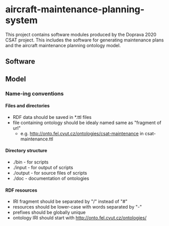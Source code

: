 # aircraft-maintenance-planning-system                                                                                                                                                               
This project contains software modules produced by the Doprava 2020 CSAT project. This includes the software for generating maintenance plans and the aircraft maintenance planning ontology model.


## Software

## Model

### Name-ing conventions

#### Files and directories

- RDF data should be saved in *.ttl files
- file containing ontology should be idealy named same as "fragment of url"
    - e.g. http://onto.fel.cvut.cz/ontologies/csat-maintenance in csat-maintenance.ttl

#### Directory structure

- ./bin - for scripts
- ./input - for output of scripts
- ./output - for source files of scripts
- ./doc - documentation of ontologies

#### RDF resources

- IRI fragment should be separated by "/" instead of "#"
- resources should be lower-case with words separated by "-"
- prefixes should be globally unique
- ontology IRI should start with http://onto.fel.cvut.cz/ontologies/
